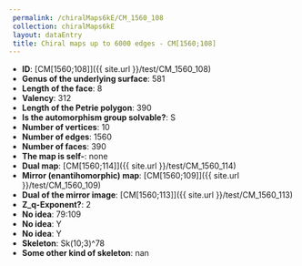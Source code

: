 ```yaml
--- 
 permalink: /chiralMaps6kE/CM_1560_108 
 collection: chiralMaps6kE
 layout: dataEntry
 title: Chiral maps up to 6000 edges - CM[1560;108]
---
```


- **ID**: [CM[1560;108]]({{ site.url }}/test/CM_1560_108)
- **Genus of the underlying surface**: 581
- **Length of the face**: 8
- **Valency**: 312
- **Length of the Petrie polygon**: 390
- **Is the automorphism group solvable?**: S
- **Number of vertices**: 10
- **Number of edges**: 1560
- **Number of faces**: 390
- **The map is self-**: none
- **Dual map**: [CM[1560;114]]({{ site.url }}/test/CM_1560_114)
- **Mirror (enantihomorphic) map**: [CM[1560;109]]({{ site.url }}/test/CM_1560_109)
- **Dual of the mirror image**: [CM[1560;113]]({{ site.url }}/test/CM_1560_113)
- **Z_q-Exponent?**: 2
- **No idea**:  79:109
- **No idea**: Y
- **No idea**: Y
- **Skeleton**: Sk(10;3)^78
- **Some other kind of skeleton**: nan
